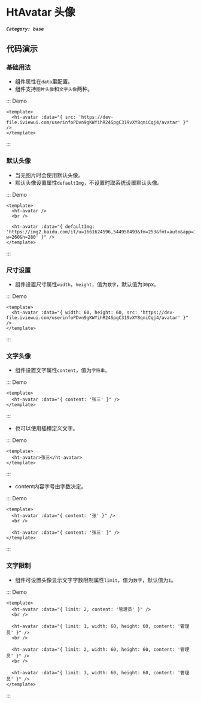 # HtAvatar 头像

##### `Category: base`


## 代码演示


### 基础用法

- 组件属性在`data`里配置。
- 组件支持`图片头像`和`文字头像`两种。

::: Demo
```vue demo
<template>
  <ht-avatar :data="{ src: 'https://dev-file.iviewui.com/userinfoPDvn9gKWYihR24SpgC319vXY8qniCqj4/avatar' }" />
</template>
```
:::


### 默认头像

- 当无图片时会使用默认头像。
- 默认头像设置属性`defaultImg`，不设置时取系统设置默认头像。

::: Demo
```vue demo
<template>
  <ht-avatar />
  <br />

  <ht-avatar :data="{ defaultImg: 'https://img2.baidu.com/it/u=1661624596,544958493&fm=253&fmt=auto&app=138&f=JPEG?w=260&h=280' }" />
</template>
```
:::


### 尺寸设置

- 组件设置尺寸属性`width`，`height`，值为`数字`，默认值为`30`px。


::: Demo
```vue demo
<template>
  <ht-avatar :data="{ width: 60, height: 60, src: 'https://dev-file.iviewui.com/userinfoPDvn9gKWYihR24SpgC319vXY8qniCqj4/avatar' }" />
</template>
```
:::


### 文字头像


- 组件设置文字属性`content`，值为`字符串`。


::: Demo
```vue demo
<template>
  <ht-avatar :data="{ content: '张三' }" />
</template>
```
:::

- 也可以使用插槽定义文字。


::: Demo
```vue demo
<template>
  <ht-avatar>张三</ht-avatar>
</template>
```
:::

- content内容字号由字数决定。


::: Demo
```vue demo
<template>
  <ht-avatar :data="{ content: '张' }" />
  <br />

  <ht-avatar :data="{ content: '张三' }" />
</template>
```
:::


### 文字限制

- 组件可设置头像显示文字字数限制属性`limit`，值为`数字`，默认值为`1`。


::: Demo
```vue demo
<template>
  <ht-avatar :data="{ limit: 2, content: '管理员' }" />
  <br />
  
  <ht-avatar :data="{ limit: 1, width: 60, height: 60, content: '管理员' }" />
  <br />

  <ht-avatar :data="{ limit: 2, width: 60, height: 60, content: '管理员' }" />
  <br />

  <ht-avatar :data="{ limit: 3, width: 60, height: 60, content: '管理员' }" />
</template>
```
:::